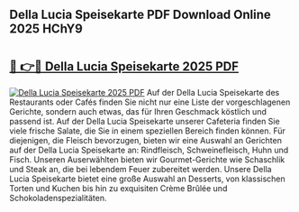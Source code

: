 ## Della Lucia Speisekarte PDF Download Online 2025 HChY9

# <h2><a href="http://gcaueb.nevu.top/?p=Della+Lucia+Speisekarte">🔗 👉🔴 Della Lucia Speisekarte 2025 PDF</a></h2>

[![Della Lucia Speisekarte 2025 PDF](https://i.imgur.com/dBaPXMq.png)](http://gcaueb.nevu.top/?p=Della+Lucia+Speisekarte)
Auf der Della Lucia Speisekarte des Restaurants oder Cafés finden Sie nicht nur eine Liste der vorgeschlagenen Gerichte, sondern auch etwas, das für Ihren Geschmack köstlich und passend ist. Auf der Della Lucia Speisekarte unserer Cafeteria finden Sie viele frische Salate, die Sie in einem speziellen Bereich finden können. Für diejenigen, die Fleisch bevorzugen, bieten wir eine Auswahl an Gerichten auf der Della Lucia Speisekarte an: Rindfleisch, Schweinefleisch, Huhn und Fisch. Unseren Auserwählten bieten wir Gourmet-Gerichte wie Schaschlik und Steak an, die bei lebendem Feuer zubereitet werden. Unsere Della Lucia Speisekarte bietet eine große Auswahl an Desserts, von klassischen Torten und Kuchen bis hin zu exquisiten Crème Brûlée und Schokoladenspezialitäten.
